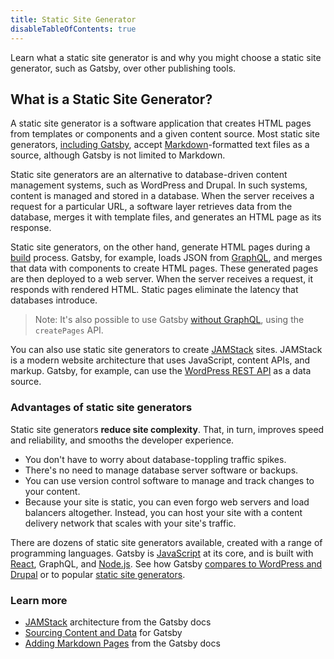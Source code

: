 ```yaml
---
title: Static Site Generator
disableTableOfContents: true
---
```


Learn what a static site generator is and why you might choose a static site generator, such as Gatsby, over other publishing tools.

## What is a Static Site Generator?

A static site generator is a software application that creates HTML pages from templates or components and a given content source. Most static site generators, [including Gatsby](/docs/how-to/routing/adding-markdown-pages/), accept [Markdown](https://daringfireball.net/projects/markdown/)-formatted text files as a source, although Gatsby is not limited to Markdown.

Static site generators are an alternative to database-driven content management systems, such as WordPress and Drupal. In such systems, content is managed and stored in a database. When the server receives a request for a particular URL, a software layer retrieves data from the database, merges it with template files, and generates an HTML page as its response.

Static site generators, on the other hand, generate HTML pages during a [build](/docs/glossary/#build) process. Gatsby, for example, loads JSON from [GraphQL](/docs/glossary/graphql), and merges that data with components to create HTML pages. These generated pages are then deployed to a web server. When the server receives a request, it responds with rendered HTML. Static pages eliminate the latency that databases introduce.

> Note: It's also possible to use Gatsby [without GraphQL](/docs/how-to/sourcing-data/using-gatsby-without-graphql/), using the `createPages` API.

You can also use static site generators to create [JAMStack](/docs/glossary/#jamstack) sites. JAMStack is a modern website architecture that uses JavaScript, content APIs, and markup. Gatsby, for example, can use the [WordPress REST API](/docs/how-to/sourcing-data/sourcing-from-wordpress/) as a data source.

### Advantages of static site generators

Static site generators **reduce site complexity**. That, in turn, improves speed and reliability, and smooths the developer experience.

- You don't have to worry about database-toppling traffic spikes.
- There's no need to manage database server software or backups.
- You can use version control software to manage and track changes to your content.
- Because your site is static, you can even forgo web servers and load balancers altogether. Instead, you can host your site with a content delivery network that scales with your site's traffic.

There are dozens of static site generators available, created with a range of programming languages. Gatsby is [JavaScript](/docs/glossary/#javascript) at its core, and is built with [React](/docs/glossary/#react), GraphQL, and [Node.js](/docs/glossary/#nodejs). See how Gatsby [compares to WordPress and Drupal](/features/cms/gatsby-vs-wordpress-vs-drupal) or to popular [static site generators](/features/jamstack/).

### Learn more

- [JAMStack](/docs/glossary/#jamstack) architecture from the Gatsby docs
- [Sourcing Content and Data](/docs/content-and-data/) for Gatsby
- [Adding Markdown Pages](/docs/how-to/routing/adding-markdown-pages/) from the Gatsby docs
